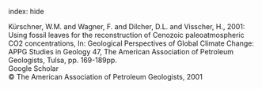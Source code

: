 index: hide

<div class="Citation">

  <div class="Citation-body">
    <div class="Citation-text">Kürschner, W.M. and Wagner, F. and Dilcher, D.L. and Visscher, H., 2001: Using fossil leaves for the reconstruction of Cenozoic paleoatmospheric CO2 concentrations, In: <span class="Article-bookTitle">Geological Perspectives of Global Climate Change: APPG Studies in Geology 47, </span>The American Association of Petroleum Geologists, Tulsa, pp. 169-189pp.</div>
    <div class="Citation-links">
      <div class="CitationLink" data-href="https://scholar.google.com/scholar?q=Using+fossil+leaves+for+the+reconstruction+of+Cenozoic+paleoatmospheric+CO2+concentrations">
        <div class="CitationLink-icon CitationLink-Scholar"></div>
        <div class="CitationLink-text">Google Scholar</div>
      </div>
    </div>
  </div>
</div>


<div class="Citation-copy">
&copy; The American Association of Petroleum Geologists, 2001
</div>